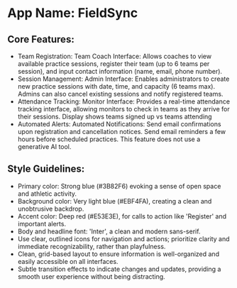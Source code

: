 # **App Name**: FieldSync

## Core Features:

- Team Registration: Team Coach Interface: Allows coaches to view available practice sessions, register their team (up to 6 teams per session), and input contact information (name, email, phone number).
- Session Management: Admin Interface: Enables administrators to create new practice sessions with date, time, and capacity (6 teams max). Admins can also cancel existing sessions and notify registered teams.
- Attendance Tracking: Monitor Interface: Provides a real-time attendance tracking interface, allowing monitors to check in teams as they arrive for their sessions. Display shows teams signed up vs teams attending
- Automated Alerts: Automated Notifications: Send email confirmations upon registration and cancellation notices. Send email reminders a few hours before scheduled practices. This feature does not use a generative AI tool.

## Style Guidelines:

- Primary color: Strong blue (#3B82F6) evoking a sense of open space and athletic activity.
- Background color: Very light blue (#EBF4FA), creating a clean and unobtrusive backdrop.
- Accent color: Deep red (#E53E3E), for calls to action like 'Register' and important alerts.
- Body and headline font: 'Inter', a clean and modern sans-serif.
- Use clear, outlined icons for navigation and actions; prioritize clarity and immediate recognizability, rather than playfulness.
- Clean, grid-based layout to ensure information is well-organized and easily accessible on all interfaces.
- Subtle transition effects to indicate changes and updates, providing a smooth user experience without being distracting.